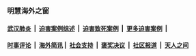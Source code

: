 
### 明慧海外之窗

####  [武汉肺炎](indexes/365.md?t=05311301) &nbsp;|&nbsp;  [迫害案例综述](indexes/328.md?t=05311301) &nbsp;|&nbsp; [迫害致死案例](indexes/277.md?t=05311301)  &nbsp;|&nbsp; [更多迫害案例](indexes/81.md?t=05311301)  &nbsp;|&nbsp; 
####  [时事评论](indexes/19.md?t=05311301) &nbsp;|&nbsp; [海外简讯](indexes/245.md?t=05311301)&nbsp;|&nbsp;  [社会支持](indexes/140.md?t=05311301) &nbsp;|&nbsp; [褒奖决议](indexes/282.md?t=05311301) &nbsp;|&nbsp; [社区报道](indexes/91.md?t=05311301)  &nbsp;|&nbsp; [天人之间](indexes/78.md?t=05311301) 

